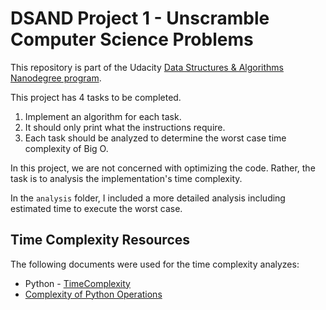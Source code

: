 # DSAND Project 1 -  Unscramble Computer Science Problems

This repository is part of the Udacity [Data Structures & Algorithms Nanodegree program](https://www.udacity.com/course/data-structures-and-algorithms-nanodegree--nd256).

This project has 4 tasks to be completed.

1. Implement an algorithm for each task.
2. It should only print what the instructions require.
3. Each task should be analyzed to determine the worst case time complexity of Big O.

In this project, we are not concerned with optimizing the code.  Rather, the task is to analysis the implementation's time complexity.

In the `analysis` folder, I included a more detailed analysis including estimated time to execute the worst case.

## Time Complexity Resources

The following documents were used for the time complexity analyzes:

* Python - [TimeComplexity](https://wiki.python.org/moin/TimeComplexity)
* [Complexity of Python Operations](https://www.ics.uci.edu/~pattis/ICS-33/lectures/complexitypython.txt)
